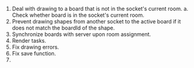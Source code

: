 1. Deal with drawing to a board that is not in the socket's current room.
  a. Check whether board is in the socket's current room.
2. Prevent drawing shapes from another socket to the active board if it does not match the boardId of the shape.
3. Synchronize boards with server upon room assignment.
4. Render tasks.
5. Fix drawing errors.
6. Fix save function.
7. 
